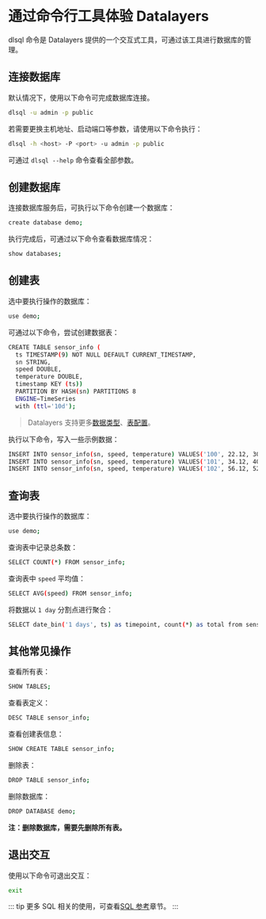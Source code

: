 # 通过命令行工具体验 Datalayers

dlsql 命令是 Datalayers 提供的一个交互式工具，可通过该工具进行数据库的管理。

## 连接数据库

默认情况下，使用以下命令可完成数据库连接。

``` bash
dlsql -u admin -p public
```

若需要更换主机地址、启动端口等参数，请使用以下命令执行：

``` bash
dlsql -h <host> -P <port> -u admin -p public
```

可通过 `dlsql --help` 命令查看全部参数。

## 创建数据库

连接数据库服务后，可执行以下命令创建一个数据库：

``` bash
create database demo;
```

执行完成后，可通过以下命令查看数据库情况：

``` bash
show databases;
```

## 创建表

选中要执行操作的数据库：

``` bash
use demo;
```

可通过以下命令，尝试创建数据表：

``` bash
CREATE TABLE sensor_info (
  ts TIMESTAMP(9) NOT NULL DEFAULT CURRENT_TIMESTAMP,
  sn STRING,
  speed DOUBLE,
  temperature DOUBLE,
  timestamp KEY (ts))
  PARTITION BY HASH(sn) PARTITIONS 8
  ENGINE=TimeSeries
  with (ttl='10d');
```

> Datalayers 支持更多[数据类型](../sql-reference/data-type.md)、[表配置](../sql-reference/table-engine-timeseries.md)。

执行以下命令，写入一些示例数据：

``` bash
INSERT INTO sensor_info(sn, speed, temperature) VALUES('100', 22.12, 30.8);
INSERT INTO sensor_info(sn, speed, temperature) VALUES('101', 34.12, 40.6);
INSERT INTO sensor_info(sn, speed, temperature) VALUES('102', 56.12, 52.3);
```

## 查询表

选中要执行操作的数据库：

``` bash
use demo;
```

查询表中记录总条数：

``` bash
SELECT COUNT(*) FROM sensor_info;
```

查询表中 `speed` 平均值：

```bash
SELECT AVG(speed) FROM sensor_info;
```

将数据以 `1 day` 分割点进行聚合：

``` bash
SELECT date_bin('1 days', ts) as timepoint, count(*) as total from sensor_info group by timepoint;
```


## 其他常见操作

查看所有表：

``` bash
SHOW TABLES;
```

查看表定义：

``` bash
DESC TABLE sensor_info;
```

查看创建表信息：

``` bash
SHOW CREATE TABLE sensor_info;
```

删除表：

``` bash
DROP TABLE sensor_info;
```

删除数据库：

``` bash
DROP DATABASE demo;
```
**注：删除数据库，需要先删除所有表。**

## 退出交互

使用以下命令可退出交互：

``` bash
exit
```

::: tip
更多 SQL 相关的使用，可查看[SQL 参考](../sql-reference/data-type.md)章节。
:::
